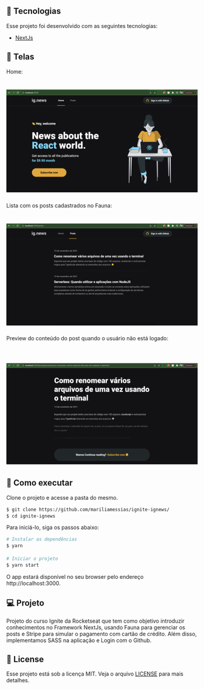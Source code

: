 ## 🧪 Tecnologias

Esse projeto foi desenvolvido com as seguintes tecnologias:

- [NextJs](https://nextjs.org/)

## 🧪 Telas

Home:

<h1 align="center">
    <img alt="ignews" src="./src/assets/home.png" />
</h1>
Lista com os posts cadastrados no Fauna:
<br>
<h1 align="center">
    <img alt="ignews" src="./src/assets/posts.png" />
</h1>
Preview do conteúdo do post quando o usuário não está logado:
<br>
<br>
<h1 align="center">
    <img alt="ignews" src="./src/assets/preview.png" />
</h1>

## 🚀 Como executar

Clone o projeto e acesse a pasta do mesmo.

```bash
$ git clone https://github.com/mariliamessias/ignite-ignews/
$ cd ignite-ignews
```

Para iniciá-lo, siga os passos abaixo:
```bash
# Instalar as dependências
$ yarn

# Iniciar o projeto
$ yarn start
```
O app estará disponível no seu browser pelo endereço http://localhost:3000.

## 💻 Projeto

Projeto do curso Ignite da Rocketseat que tem como objetivo introduzir conhecimentos no Framework NextJs,
usando Fauna para gerenciar os posts e Stripe para simular o pagamento com cartão de crédito. Além disso, implementamos SASS na aplicação e Login com o Github.

## 📝 License

Esse projeto está sob a licença MIT. Veja o arquivo [LICENSE](LICENSE.md) para mais detalhes.
